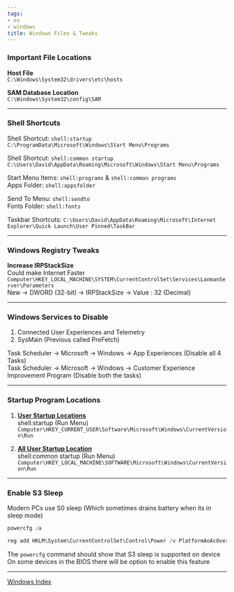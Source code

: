 ```yaml
---
tags:
- os
- windows
title: Windows Files & Tweaks
---
```


### Important File Locations

**Host File**  
`C:\Windows\System32\drivers\etc\hosts` 

**SAM Database Location**  
`C:\Windows\System32\config\SAM`

---

### Shell Shortcuts

Shell Shortcut: `shell:startup`  
`C:\ProgramData\Microsoft\Windows\Start Menu\Programs`

Shell Shortcut: `shell:common startup`  
`C:\Users\David\AppData\Roaming\Microsoft\Windows\Start Menu\Programs`

Start Menu Items: `shell:programs` & `shell:common programs`  
Apps Folder: `shell:appsfolder`

Send To Menu: `shell:sendto`  
Fonts Folder: `shell:fonts`

Taskbar Shortcuts: `C:\Users\David\AppData\Roaming\Microsoft\Internet Explorer\Quick Launch\User Pinned\TaskBar`

---

### Windows Registry Tweaks

**Increase IRPStackSize**  
Could make Internet Faster       `Computer\HKEY_LOCAL_MACHINE\SYSTEM\CurrentControlSet\Services\LanmanServer\Parameters`  
New → DWORD (32-bit) → IRPStackSize → Value : 32 (Decimal)

---

### Windows Services to Disable

1. Connected User Experiences and Telemetry
2. SysMain (Previous called PreFetch)

Task Scheduler -> Microsoft -> Windows -> App Experiences (Disable all 4 Tasks)  
Task Scheduler -> Microsoft -> Windows -> Customer Experience Improvement Program (Disable both the tasks)

---

### Startup Program Locations

1. **<u>User Startup Locations</u>**  
   shell:startup (Run Menu)  
   `Computer\HKEY_CURRENT_USER\Software\Microsoft\Windows\CurrentVersion\Run`

2. **<u>All User Startup Location</u>**  
   shell:common startup (Run Menu)  
   `Computer\HKEY_LOCAL_MACHINE\SOFTWARE\Microsoft\Windows\CurrentVersion\Run`

---

### Enable S3 Sleep

Modern PCs use S0 sleep (Which sometimes drains battery when its in sleep mode)

```powershell
powercfg /a

reg add HKLM\System\CurrentControlSet\Control\Power /v PlatformAoAcOverride /t REG_DWORD /d 0 /f
```

The `powercfg` command should show that S3 sleep is supported on device
On some devices in the BIOS there will be option to enable this feature

---

[Windows Index](../windows-index.md)
